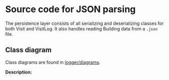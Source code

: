 # Source code for JSON parsing

The persistence layer consists of all serializing and deserializing classes for both Visit and VisitLog. It also handles reading Building data from a `.json` file.

## Class diagram

Class diagrams are found in [logger/diagrams](logger/diagrams).
<!-- TODO -->
<!-- Insert image of class diagram -->

**Description:**
<!-- TODO -->